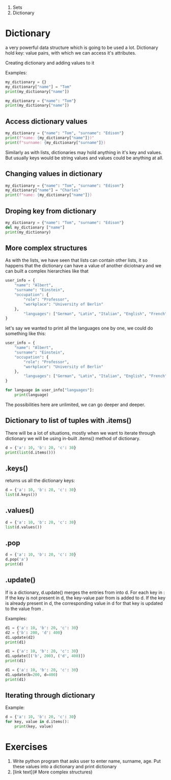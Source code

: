 1. Sets
1. Dictionary


# Dictionary

a very powerful data structure which is going to be used a lot. Dictionary hold key: value pairs, with which we can access it's attributes.

Creating dictionary and adding values to it

Examples:

```python
my_dictionary = {}
my_dictionary["name"] = "Tom"
print(my_dictionary["name"])
```

```python
my_dictionary = {"name": "Tom"}
print(my_dictionary["name"])
```

## Access dictionary values

```python
my_dictionary = {"name": "Tom", "surname": "Edison"}
print(f"name: {my_dictionary["name"]})"
print(f"surname: {my_dictionary["surname"]})
```

Similarly as with lists, dictionaries may hold anything in it's key and values. But usually keys would be string values and values could be anything at all.

## Changing values in dictionary

```python
my_dictionary = {"name": "Tom", "surname": "Edison"}
my_dictionary["name"] = "Charles"
print(f"name: {my_dictionary["name"]})
```

## Droping key from dictionary

```python
my_dictionary = {"name": "Tom", "surname": "Edison"}
del my_dictionary ["name"]
print(my_dictionary)
```

## More complex structures

As with the lists, we have seen that lists can contain other lists, it so happens that the dictionary can have a value of another diciotnary and we can built a complex hierarchies like that
```python
user_info = {
	"name": "Albert",
	"surname": "Einstein",
	"occupation": {
		"role": "Professor",
		"workplace": "University of Berlin"
	},
        "languages": ["German", "Latin", "Italian", "English", "French"]
}
```

let's say we wanted to print all the languages one by one, we could do something like this:
```python
user_info = {
	"name": "Albert",
	"surname": "Einstein",
	"occupation": {
		"role": "Professor",
		"workplace": "University of Berlin"
	},
        "languages": ["German", "Latin", "Italian", "English", "French"]
}

for language in user_info["languages"]:
    print(language)
```
The possibilities here are unlimited, we can go deeper and deeper.


## Dictionary to list of tuples with .items()

There will be a lot of situations, mostly when we want to iterate through dictionary we will be using in-built .items() method of dictionary.

```python
d = {'a': 10, 'b': 20, 'c': 30}
print(list(d.items()))
```

## .keys()

returns us all the dictionary keys:

```python
d = {'a': 10, 'b': 20, 'c': 30}
list(d.keys())
```

## .values()
```python
d = {'a': 10, 'b': 20, 'c': 30}
list(d.values())
```

## .pop

```python
d = {'a': 10, 'b': 20, 'c': 30}
d.pop('a')
print(d)
```

## .update(<obj>)

If <obj> is a dictionary, d.update(<obj>) merges the entries from <obj> into d. For each key in <obj>:
If the key is not present in d, the key-value pair from <obj> is added to d.
If the key is already present in d, the corresponding value in d for that key is updated to the value from <obj>.

Examples:

```python
d1 = {'a': 10, 'b': 20, 'c': 30}
d2 = {'b': 200, 'd': 400}
d1.update(d2)
print(d1)
```

```python
d1 = {'a': 10, 'b': 20, 'c': 30}
d1.update([('b', 200), ('d', 400)])
print(d1)
```

```python
d1 = {'a': 10, 'b': 20, 'c': 30}
d1.update(b=200, d=400)
print(d1)
```

## Iterating through dictionary

Example:
```python
d = {'a': 10, 'b': 20, 'c': 30}
for key, value in d.items():
    print(key, value)
```

# Exercises

1. Write python program that asks user to enter name, surname, age. Put these values into a dictionary and print dictionary
1. [link text](# More complex structures)

